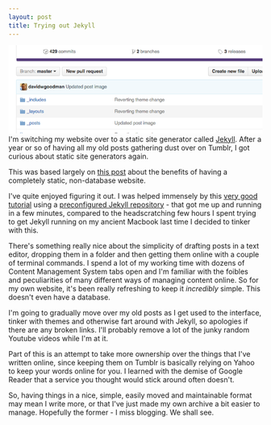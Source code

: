 ```yaml
---
layout: post
title: Trying out Jekyll
---
```

![Github Experiments](/images/postimages/Github.png)
I'm switching my website over to a static site generator called [Jekyll](https://jekyllrb.com/). After a year or so of having all my old posts gathering dust over on Tumblr, I got curious about static site generators again. 

This was based largely on [this post](http://www.practicallyefficient.com/2016/04/03/static-and-free.html) about the benefits of having a completely static, non-database website.

I've quite enjoyed figuring it out. I was helped immensely by this [very good tutorial](https://www.smashingmagazine.com/2014/08/build-blog-jekyll-github-pages/) using a [preconfigured Jekyll repository](https://github.com/barryclark/jekyll-now) - that got me up and running in a few minutes, compared to the headscratching few hours I spent trying to get Jekyll running on my ancient Macbook last time I decided to tinker with this.

There's something really nice about the simplicity of drafting posts in a text editor, dropping them in a folder and then getting them online with a couple of terminal commands. I spend a lot of my working time with dozens of Content Management System tabs open and I'm familiar with the foibles and peculiarities of many different ways of managing content online. So for my own website, it's been really refreshing to keep it *incredibly* simple. This doesn't even have a database.

I'm going to gradually move over my old posts as I get used to the interface, tinker with themes and otherwise fart around with Jekyll, so apologies if there are any broken links. I'll probably remove a lot of the junky random Youtube videos while I'm at it. 

Part of this is an attempt to take more ownership over the things that I've written online, since keeping them on Tumblr is basically relying on Yahoo to keep your words online for you. I learned with the demise of Google Reader that a service you thought would stick around often doesn't.

So, having things in a nice, simple, easily moved and maintainable format may mean I write more, or that I've just made my own archive a bit easier to manage. Hopefully the former - I miss blogging.  We shall see.
